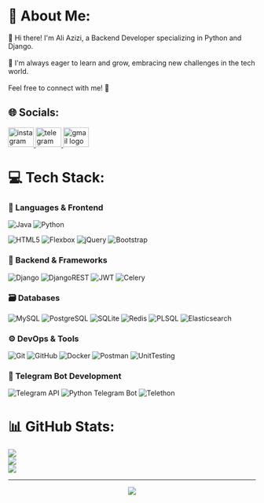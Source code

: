 # 💫 About Me:
👋 Hi there! I'm Ali Azizi, a Backend Developer specializing in Python and Django. <br><br>🌱 I'm always eager to learn and grow, embracing new challenges in the tech world. <br><br>Feel free to connect with me! 🤝


## 🌐 Socials:
<div align="left">
  <a href="https://instagram.com/ialiazizii" target="_blank">
    <img src="https://raw.githubusercontent.com/maurodesouza/profile-readme-generator/master/src/assets/icons/social/instagram/default.svg" width="52" height="40" alt="instagram logo"  />
  </a>
  <a href="https://t.me/ialiazizii" target="_blank">
    <img src="https://raw.githubusercontent.com/maurodesouza/profile-readme-generator/master/src/assets/icons/social/telegram/default.svg" width="52" height="40" alt="telegram logo"  />
  </a>
  <a href="devaliazizi@gmail.com" target="_blank">
    <img src="https://raw.githubusercontent.com/maurodesouza/profile-readme-generator/master/src/assets/icons/social/gmail/default.svg" width="52" height="40" alt="gmail logo"  />
  </a>
</div>

# 💻 Tech Stack:
  
### 🚀 Languages & Frontend  
![Java](https://img.shields.io/badge/java-%23ED8B00.svg?style=for-the-badge&logo=openjdk&logoColor=white) ![Python](https://img.shields.io/badge/python-3670A0?style=for-the-badge&logo=python&logoColor=ffdd54)  

![HTML5](https://img.shields.io/badge/html5-%23E34F26.svg?style=for-the-badge&logo=html5&logoColor=white) ![Flexbox](https://img.shields.io/badge/Flexbox-1572B6?style=for-the-badge&logo=css3&logoColor=white) ![jQuery](https://img.shields.io/badge/jquery-%230769AD.svg?style=for-the-badge&logo=jquery&logoColor=white) ![Bootstrap](https://img.shields.io/badge/bootstrap-%238511FA.svg?style=for-the-badge&logo=bootstrap&logoColor=white)  

### 🔧 Backend & Frameworks  
![Django](https://img.shields.io/badge/django-%23092E20.svg?style=for-the-badge&logo=django&logoColor=white) ![DjangoREST](https://img.shields.io/badge/DRF-red?style=for-the-badge&logo=django&logoColor=white) ![JWT](https://img.shields.io/badge/JWT-black?style=for-the-badge&logo=JSON%20web%20tokens&logoColor=white) ![Celery](https://img.shields.io/badge/Celery-37814A?style=for-the-badge&logo=celery&logoColor=white)  

### 🗃️ Databases  
![MySQL](https://img.shields.io/badge/mysql-%234479A1.svg?style=for-the-badge&logo=mysql&logoColor=white) ![PostgreSQL](https://img.shields.io/badge/postgres-%23316192.svg?style=for-the-badge&logo=postgresql&logoColor=white) ![SQLite](https://img.shields.io/badge/sqlite-%2307405e.svg?style=for-the-badge&logo=sqlite&logoColor=white) ![Redis](https://img.shields.io/badge/redis-%23DD0031.svg?style=for-the-badge&logo=redis&logoColor=white) ![PLSQL](https://img.shields.io/badge/PLSQL-F80000?style=for-the-badge&logo=oracle&logoColor=black) ![Elasticsearch](https://img.shields.io/badge/Elasticsearch-005571?style=for-the-badge&logo=elasticsearch&logoColor=white)  

### ⚙️ DevOps & Tools  
![Git](https://img.shields.io/badge/git-%23F05033.svg?style=for-the-badge&logo=git&logoColor=white) ![GitHub](https://img.shields.io/badge/github-%23121011.svg?style=for-the-badge&logo=github&logoColor=white) ![Docker](https://img.shields.io/badge/docker-%230db7ed.svg?style=for-the-badge&logo=docker&logoColor=white) ![Postman](https://img.shields.io/badge/Postman-FF6C37?style=for-the-badge&logo=postman&logoColor=white) ![UnitTesting](https://img.shields.io/badge/-Unit%20Testing-%23FA7343?style=for-the-badge&logo=python&logoColor=white)  

### 🤖 Telegram Bot Development
![Telegram API](https://img.shields.io/badge/Telegram%20API-26A5E4?style=for-the-badge&logo=telegram&logoColor=white)
![Python Telegram Bot](https://img.shields.io/badge/python--telegram--bot-3776AB?style=for-the-badge&logo=python&logoColor=white)
![Telethon](https://img.shields.io/badge/Telethon-26A5E4?style=for-the-badge&logo=telegram&logoColor=white)


# 📊 GitHub Stats:
![](https://github-readme-stats.vercel.app/api?username=aliazizi-code&theme=dark&hide_border=false&include_all_commits=true&count_private=false)<br/>
![](https://github-readme-streak-stats.herokuapp.com/?user=aliazizi-code&theme=dark&hide_border=false)<br/>
![](https://github-readme-stats.vercel.app/api/top-langs/?username=aliazizi-code&theme=dark&hide_border=false&include_all_commits=true&count_private=false&layout=compact)

---
<div align="center">
  <img src="https://profile-counter.glitch.me/aliazizi-code/count.svg?"  />
</div>

<!-- Proudly created with GPRM ( https://gprm.itsvg.in ) -->
